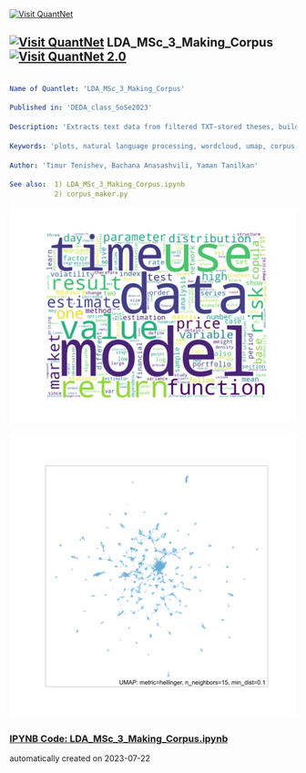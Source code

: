 [<img src="https://github.com/QuantLet/Styleguide-and-FAQ/blob/master/pictures/banner.png" width="1100" alt="Visit QuantNet">](http://quantlet.de/)

## [<img src="https://github.com/QuantLet/Styleguide-and-FAQ/blob/master/pictures/qloqo.png" alt="Visit QuantNet">](http://quantlet.de/) **LDA_MSc_3_Making_Corpus** [<img src="https://github.com/QuantLet/Styleguide-and-FAQ/blob/master/pictures/QN2.png" width="60" alt="Visit QuantNet 2.0">](http://quantlet.de/)

```yaml

Name of Quantlet: 'LDA_MSc_3_Making_Corpus' 

Published in: 'DEDA_class_SoSe2023'

Description: 'Extracts text data from filtered TXT-stored theses, builds corpus for later topic modeling and plots wordcloud with UMAP-visualization of terms.'

Keywords: 'plots, natural language processing, wordcloud, umap, corpus, object-oriented programming'

Author: 'Timur Tenishev, Bachana Anasashvili, Yaman Tanilkan'

See also:  1) LDA_MSc_3_Making_Corpus.ipynb
           2) corpus_maker.py
```

![Picture1](MSc_Wordcloud.png)

![Picture2](UMAP%20terms.png)

### [IPYNB Code: LDA_MSc_3_Making_Corpus.ipynb](LDA_MSc_3_Making_Corpus.ipynb)


automatically created on 2023-07-22